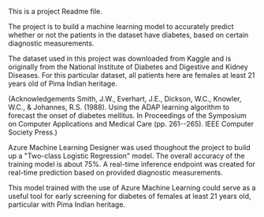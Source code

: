 This is a project Readme file. 

The project is to build a machine learning model to accurately predict whether or not the patients in the dataset have diabetes, based on certain diagnostic measurements.  

The dataset used in this project was downloaded from Kaggle and is originally from the National Institute of Diabetes and Digestive and Kidney Diseases. For this particular dataset, all patients here are females at least 21 years old of Pima Indian heritage.

(Acknowledgements Smith, J.W., Everhart, J.E., Dickson, W.C., Knowler, W.C., & Johannes, R.S. (1988). Using the ADAP learning algorithm to forecast the onset of diabetes mellitus. In Proceedings of the Symposium on Computer Applications and Medical Care (pp. 261--265). IEEE Computer Society Press.)

Azure Machine Learning Designer was used thoughout the project to build up a "Two-class Logistic Regression" model. The overall accuracy of the training model is about 75%. A real-time inference endpoint was created for real-time prediction based on provided diagnostic  measurements.  

This model trained with the use of Azure Machine Learning could serve as a useful tool for early screening for diabetes of females at least 21 years old, particular with Pima Indian heritage.

